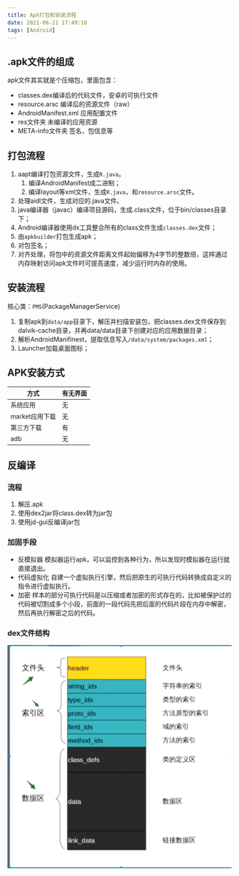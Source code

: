 ```yaml
---
title: Apk打包和安装流程
date: 2021-06-21 17:49:10
tags: [Android]
---
```


## .apk文件的组成

apk文件其实就是个压缩包，里面包含：

- classes.dex编译后的代码文件，安卓的可执行文件
- resource.arsc 编译后的资源文件（raw）
- AndroidManifest.xml 应用配置文件
- res文件夹 未编译的应用资源
- META-info文件夹 签名，包信息等

## 打包流程

1. aapt编译打包资源文件，生成`R.java`。
   1. 编译AndroidManifest成二进制；
   2. 编译layout等xml文件，生成`R.java`，和`resource.arsc`文件。
2. 处理aidl文件，生成对应的.java文件。
3. java编译器（javac）编译项目源码，生成.class文件，位于bin/classes目录下；
4. Android编译器使用dx工具整合所有的class文件生成`classes.dex`文件；
5. 由`apkbuilder`打包生成apk；
6. 对包签名；
7. 对齐处理，将包中的资源文件距离文件起始偏移为4字节的整数倍，这样通过内存映射访问apk文件时可提高速度，减少运行时内存的使用。

## 安装流程

核心类：`PMS`(PackageManagerService)

1. 复制apk到`data/app`目录下，解压并扫描安装包，把classes.dex文件保存到dalvik-cache目录，并再data/data目录下创建对应的应用数据目录；
2. 解析AndroidManifinest，提取信息写入`/data/system/packages.xml`；
3. Launcher加载桌面图标；

## APK安装方式

| 方式           | 有无界面 |
| -------------- | -------- |
| 系统应用       | 无       |
| market应用下载 | 无       |
| 第三方下载     | 有       |
| adb            | 无       |

## 反编译

### 流程

1. 解压.apk
2. 使用dex2jar将class.dex转为jar包
3. 使用jd-gui反编译jar包

### 加固手段

- 反模拟器
   模拟器运行apk，可以监控到各种行为，所以发现时模拟器在运行就直接退出。
- 代码虚拟化
   自建一个虚拟执行引擎，然后把原生的可执行代码转换成自定义的指令进行虚拟执行。
- 加密
   样本的部分可执行代码是以压缩或者加密的形式存在的，比如被保护过的代码被切割成多个小段，前面的一段代码先把后面的代码片段在内存中解密，然后再执行解密之后的代码。

### dex文件结构

![dex文件结构](dex文件结构.png)